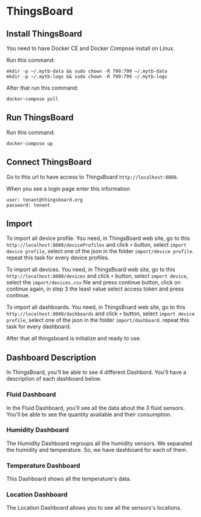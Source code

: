 # ThingsBoard

## Install ThingsBoard

You need to have Docker CE and Docker Compose install on Linux.

Run this command:

```
mkdir -p ~/.mytb-data && sudo chown -R 799:799 ~/.mytb-data
mkdir -p ~/.mytb-logs && sudo chown -R 799:799 ~/.mytb-logs
```

After that run this command:

```
docker-compose pull
```

## Run ThingsBoard

Run this command:

```
docker-compose up
```

## Connect ThingsBoard

Go to this url to have access to ThingsBoard `http://localhost:8080`.

When you see a login page enter this information

```
user: tenant@thingsboard.org
password: tenant
```

## Import

To import all device profile. You need, in ThingsBoard web site, go to this `http://localhost:8080/deviceProfiles` and click `+` button, select `import device profile`, select one of the json in the folder `import/device profile`. repeat this task for every device profiles.

To import all devices. You need, in ThingsBoard web site, go to this `http://localhost:8080/devices` and click `+` button, select `import device`, select the `import/devices.csv` file and press continue button, click on continue again, in step 3 the least value select access token and press continue.

To import all dashboards. You need, in ThingsBoard web site, go to this `http://localhost:8080/dashboards` and click `+` button, select `import device profile`, select one of the json in the folder `import/dashboard`. repeat this task for every dashboard.

After that all thingsboard is initialize and ready to use.

## Dashboard Description

In ThingsBoard, you'll be able to see 4 different Dashbord.
You'll have a description of each dashboard below.

### Fluid Dashboard

In the Fluid Dashboard, you'll see all the data about the 3 fluid sensors.
You'll be able to see the quantity available and their consumption.

### Humidity Dashboard

The Humidity Dashboard regroups all the humidity sensors.
We separated the humidity and temperature. So, we have dashboard for each of them.

### Temperature Dashboard

This Dashboard shows all the temperature's data.

### Location Dashboard

The Location Dashboard allows you to see all the sensors's locations.
